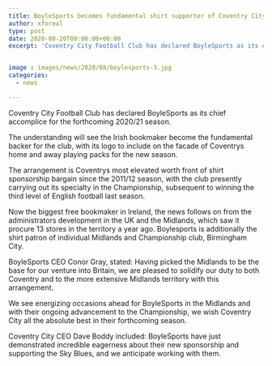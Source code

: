 ```yaml
---
title: BoyleSports becomes fundamental shirt supporter of Coventry City FC
author: xforeal 
type: post
date: 2020-08-20T00:00:00+00:00
excerpt: 'Coventry City Football Club has declared BoyleSports as its chief accomplice for the up and coming 2020/21 season '


image : images/news/2020/08/boylesports-3.jpg
categories:
  - news

---
```

Coventry City Football Club has declared BoyleSports as its chief accomplice for the forthcoming 2020/21 season. 

The understanding will see the Irish bookmaker become the fundamental backer for the club, with its logo to include on the facade of Coventrys home and away playing packs for the new season. 

The arrangement is Coventrys most elevated worth front of shirt sponsorship bargain since the 2011/12 season, with the club presently carrying out its specialty in the Championship, subsequent to winning the third level of English football last season. 

Now the biggest free bookmaker in Ireland, the news follows on from the administrators development in the UK and the Midlands, which saw it procure 13 stores in the territory a year ago. Boylesports is additionally the shirt patron of individual Midlands and Championship club, Birmingham City. 

BoyleSports CEO Conor Gray, stated: Having picked the Midlands to be the base for our venture into Britain, we are pleased to solidify our duty to both Coventry and to the more extensive Midlands territory with this arrangement. 

We see energizing occasions ahead for BoyleSports in the Midlands and with their ongoing advancement to the Championship, we wish Coventry City all the absolute best in their forthcoming season. 

Coventry City CEO Dave Boddy included: BoyleSports have just demonstrated incredible eagerness about their new sponsorship and supporting the Sky Blues, and we anticipate working with them.